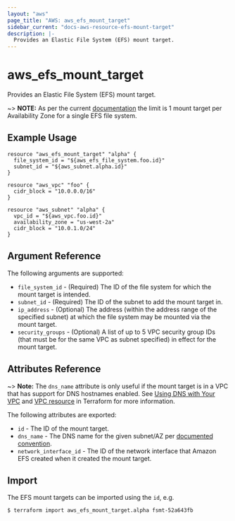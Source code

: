 ```yaml
---
layout: "aws"
page_title: "AWS: aws_efs_mount_target"
sidebar_current: "docs-aws-resource-efs-mount-target"
description: |-
  Provides an Elastic File System (EFS) mount target.
---
```


# aws\_efs\_mount\_target

Provides an Elastic File System (EFS) mount target.

~> **NOTE:** As per the current [documentation](https://docs.aws.amazon.com/efs/latest/ug/limits.html)
the limit is 1 mount target per Availability Zone for a single EFS file system.

## Example Usage

```
resource "aws_efs_mount_target" "alpha" {
  file_system_id = "${aws_efs_file_system.foo.id}"
  subnet_id = "${aws_subnet.alpha.id}"
}

resource "aws_vpc" "foo" {
  cidr_block = "10.0.0.0/16"
}

resource "aws_subnet" "alpha" {
  vpc_id = "${aws_vpc.foo.id}"
  availability_zone = "us-west-2a"
  cidr_block = "10.0.1.0/24"
}
```

## Argument Reference

The following arguments are supported:

* `file_system_id` - (Required) The ID of the file system for which the mount target is intended.
* `subnet_id` - (Required) The ID of the subnet to add the mount target in.
* `ip_address` - (Optional) The address (within the address range of the specified subnet) at
which the file system may be mounted via the mount target.
* `security_groups` - (Optional) A list of up to 5 VPC security group IDs (that must
be for the same VPC as subnet specified) in effect for the mount target.

## Attributes Reference

~> **Note:** The `dns_name` attribute is only useful if the mount target is in a VPC that has
support for DNS hostnames enabled. See [Using DNS with Your VPC](http://docs.aws.amazon.com/AmazonVPC/latest/UserGuide/vpc-dns.html)
and [VPC resource](https://www.terraform.io/docs/providers/aws/r/vpc.html#enable_dns_hostnames) in Terraform for more information.

The following attributes are exported:

* `id` - The ID of the mount target.
* `dns_name` - The DNS name for the given subnet/AZ per [documented convention](http://docs.aws.amazon.com/efs/latest/ug/mounting-fs-mount-cmd-dns-name.html).
* `network_interface_id` - The ID of the network interface that Amazon EFS created when it created the mount target.

## Import

The EFS mount targets can be imported using the `id`, e.g.

```
$ terraform import aws_efs_mount_target.alpha fsmt-52a643fb
```
